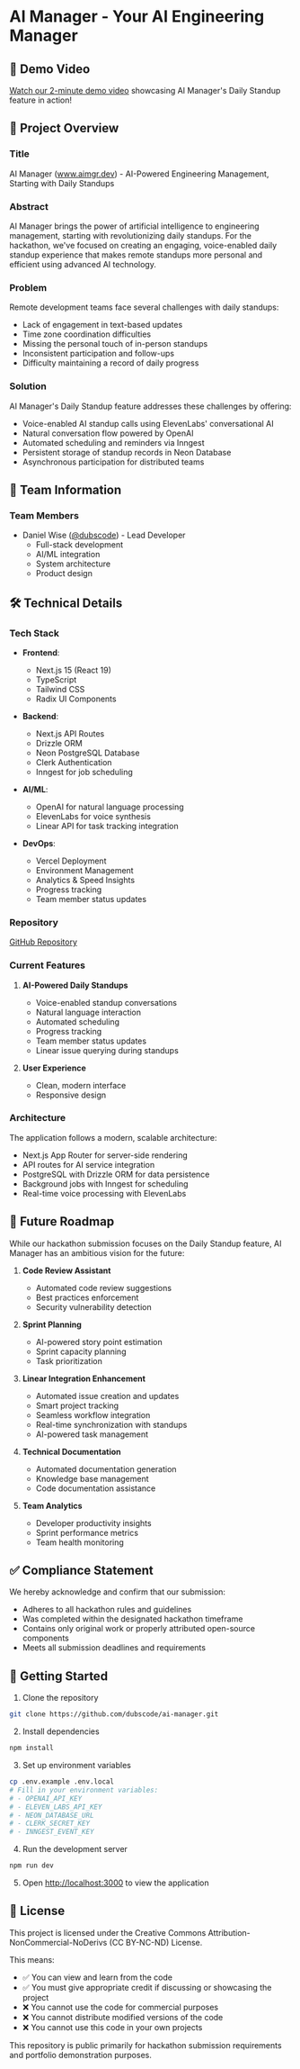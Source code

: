 # AI Manager - Your AI Engineering Manager

## 🎥 Demo Video

[Watch our 2-minute demo video](placeholder_for_demo_video) showcasing AI Manager's Daily Standup feature in action!

## 🌟 Project Overview

### Title

AI Manager (www.aimgr.dev) - AI-Powered Engineering Management, Starting with Daily Standups

### Abstract

AI Manager brings the power of artificial intelligence to engineering management, starting with revolutionizing daily standups. For the hackathon, we've focused on creating an engaging, voice-enabled daily standup experience that makes remote standups more personal and efficient using advanced AI technology.

### Problem

Remote development teams face several challenges with daily standups:

- Lack of engagement in text-based updates
- Time zone coordination difficulties
- Missing the personal touch of in-person standups
- Inconsistent participation and follow-ups
- Difficulty maintaining a record of daily progress

### Solution

AI Manager's Daily Standup feature addresses these challenges by offering:

- Voice-enabled AI standup calls using ElevenLabs' conversational AI
- Natural conversation flow powered by OpenAI
- Automated scheduling and reminders via Inngest
- Persistent storage of standup records in Neon Database
- Asynchronous participation for distributed teams

## 👥 Team Information

### Team Members

- Daniel Wise ([@dubscode](https://github.com/dubscode)) - Lead Developer
  - Full-stack development
  - AI/ML integration
  - System architecture
  - Product design

## 🛠 Technical Details

### Tech Stack

- **Frontend**:

  - Next.js 15 (React 19)
  - TypeScript
  - Tailwind CSS
  - Radix UI Components

- **Backend**:

  - Next.js API Routes
  - Drizzle ORM
  - Neon PostgreSQL Database
  - Clerk Authentication
  - Inngest for job scheduling

- **AI/ML**:

  - OpenAI for natural language processing
  - ElevenLabs for voice synthesis
  - Linear API for task tracking integration

- **DevOps**:
  - Vercel Deployment
  - Environment Management
  - Analytics & Speed Insights
  - Progress tracking
  - Team member status updates

### Repository

[GitHub Repository](https://github.com/dubscode/ai-manager)

### Current Features

1. **AI-Powered Daily Standups**

   - Voice-enabled standup conversations
   - Natural language interaction
   - Automated scheduling
   - Progress tracking
   - Team member status updates
   - Linear issue querying during standups

2. **User Experience**
   - Clean, modern interface
   - Responsive design

### Architecture

The application follows a modern, scalable architecture:

- Next.js App Router for server-side rendering
- API routes for AI service integration
- PostgreSQL with Drizzle ORM for data persistence
- Background jobs with Inngest for scheduling
- Real-time voice processing with ElevenLabs

## 🚀 Future Roadmap

While our hackathon submission focuses on the Daily Standup feature, AI Manager has an ambitious vision for the future:

1. **Code Review Assistant**

   - Automated code review suggestions
   - Best practices enforcement
   - Security vulnerability detection

2. **Sprint Planning**

   - AI-powered story point estimation
   - Sprint capacity planning
   - Task prioritization

3. **Linear Integration Enhancement**

   - Automated issue creation and updates
   - Smart project tracking
   - Seamless workflow integration
   - Real-time synchronization with standups
   - AI-powered task management

4. **Technical Documentation**

   - Automated documentation generation
   - Knowledge base management
   - Code documentation assistance

5. **Team Analytics**

   - Developer productivity insights
   - Sprint performance metrics
   - Team health monitoring

## ✅ Compliance Statement

We hereby acknowledge and confirm that our submission:

- Adheres to all hackathon rules and guidelines
- Was completed within the designated hackathon timeframe
- Contains only original work or properly attributed open-source components
- Meets all submission deadlines and requirements

## 🚀 Getting Started

1. Clone the repository

```bash
git clone https://github.com/dubscode/ai-manager.git
```

2. Install dependencies

```bash
npm install
```

3. Set up environment variables

```bash
cp .env.example .env.local
# Fill in your environment variables:
# - OPENAI_API_KEY
# - ELEVEN_LABS_API_KEY
# - NEON_DATABASE_URL
# - CLERK_SECRET_KEY
# - INNGEST_EVENT_KEY
```

4. Run the development server

```bash
npm run dev
```

5. Open [http://localhost:3000](http://localhost:3000) to view the application

## 📝 License

This project is licensed under the Creative Commons Attribution-NonCommercial-NoDerivs (CC BY-NC-ND) License.

This means:

- ✅ You can view and learn from the code
- ✅ You must give appropriate credit if discussing or showcasing the project
- ❌ You cannot use the code for commercial purposes
- ❌ You cannot distribute modified versions of the code
- ❌ You cannot use this code in your own projects

This repository is public primarily for hackathon submission requirements and portfolio demonstration purposes.
